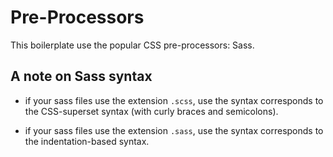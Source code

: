 # Pre-Processors

This boilerplate use the popular CSS pre-processors: Sass.

## A note on Sass syntax

- if your sass files use the extension `.scss`, use the syntax corresponds to the CSS-superset syntax (with curly braces and semicolons).

- if your sass files use the extension `.sass`, use the syntax corresponds to the indentation-based syntax.
